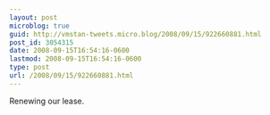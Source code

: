 ```yaml
---
layout: post
microblog: true
guid: http://vmstan-tweets.micro.blog/2008/09/15/922660881.html
post_id: 3054315
date: 2008-09-15T16:54:16-0600
lastmod: 2008-09-15T16:54:16-0600
type: post
url: /2008/09/15/922660881.html
---
```

Renewing our lease.

